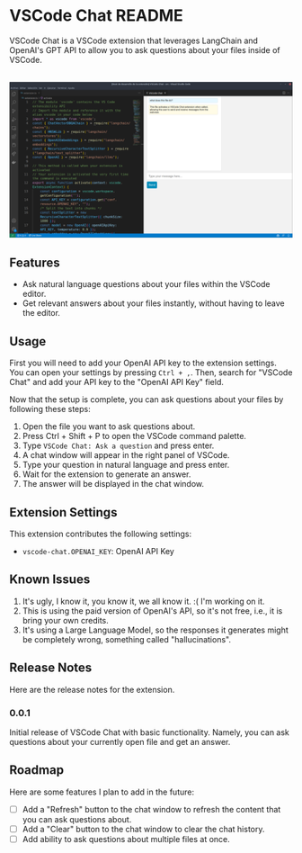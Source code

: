 # VSCode Chat README

VSCode Chat is a VSCode extension that leverages LangChain and OpenAI's GPT API to allow you to ask questions about your files inside of VSCode.

<p align="center">
    <br>
    <img src="https://raw.githubusercontent.com/ncoop57/vscode-chat/main/public/demo_vscode_chat.png" width="1024"/>
    <br>
<p>

## Features

* Ask natural language questions about your files within the VSCode editor.
* Get relevant answers about your files instantly, without having to leave the editor.

## Usage

First you will need to add your OpenAI API key to the extension settings. You can open your settings by pressing `Ctrl + ,`. Then, search for "VSCode Chat" and add your API key to the "OpenAI API Key" field.

Now that the setup is complete, you can ask questions about your files by following these steps:

1. Open the file you want to ask questions about.
2. Press Ctrl + Shift + P to open the VSCode command palette.
3. Type `VSCode Chat: Ask a question` and press enter.
4. A chat window will appear in the right panel of VSCode.
5. Type your question in natural language and press enter.
6. Wait for the extension to generate an answer.
7. The answer will be displayed in the chat window.

## Extension Settings

This extension contributes the following settings:

* `vscode-chat.OPENAI_KEY`: OpenAI API Key

## Known Issues

1. It's ugly, I know it, you know it, we all know it. :( I'm working on it.
2. This is using the paid version of OpenAI's API, so it's not free, i.e., it is bring your own credits.
3. It's using a Large Language Model, so the responses it generates might be completely wrong, something called "hallucinations".


## Release Notes

Here are the release notes for the extension.

### 0.0.1

Initial release of VSCode Chat with basic functionality. Namely, you can ask questions about your currently open file and get an answer.

## Roadmap

Here are some features I plan to add in the future:

- [ ] Add a "Refresh" button to the chat window to refresh the content that you can ask questions about.
- [ ] Add a "Clear" button to the chat window to clear the chat history.
- [ ] Add ability to ask questions about multiple files at once.